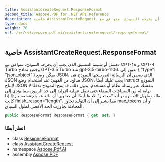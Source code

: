 ```yaml
---
title: AssistantCreateRequest.ResponseFormat
second_title: Aspose.PDF for .NET API Reference
description: خاصية AssistantCreateRequest. تحصل أو تضبط التنسيق الذي يجب أن يخرجه النموذج. متوافق مع GPT4o و GPT4 Turbo وجميع نماذج GPT3.5 Turbo منذ gpt3.5turbo1106. تعيين إلى  type json_object  يمكّن وضع JSON الذي يضمن أن الرسالة التي ينتجها النموذج هي JSON صالح. من المهم عند استخدام وضع JSON أن instruct النموذج أيضًا لإنتاج JSON بنفسك عبر رسالة نظام أو مستخدم. بدون ذلك، قد ينتج النموذج تدفقًا لا نهاية له من المسافات البيضاء حتى تصل عملية التوليد إلى حد الرموز، مما يؤدي إلى طلب طويل الأمد ويبدو أنه "محتجز". لاحظ أيضًا أن محتوى الرسالة قد يتم قطعه جزئيًا إذا كانت finish_reason="length"، مما يشير إلى أن التوليد تجاوز max_tokens أو أن المحادثة تجاوزت الحد الأقصى لطول السياق.
type: docs
weight: 70
url: /ar/net/aspose.pdf.ai/assistantcreaterequest/responseformat/
---
```

## خاصية AssistantCreateRequest.ResponseFormat

تحصل أو تضبط التنسيق الذي يجب أن يخرجه النموذج. متوافق مع GPT-4o و GPT-4 Turbo وجميع نماذج GPT-3.5 Turbo منذ gpt-3.5-turbo-1106. تعيين إلى { "type": "json_object" } يمكّن وضع JSON، الذي يضمن أن الرسالة التي ينتجها النموذج هي JSON صالح. من المهم: عند استخدام وضع JSON، يجب عليك أيضًا instruct النموذج لإنتاج JSON بنفسك عبر رسالة نظام أو مستخدم. بدون ذلك، قد ينتج النموذج تدفقًا لا نهاية له من المسافات البيضاء حتى تصل عملية التوليد إلى حد الرموز، مما يؤدي إلى طلب طويل الأمد ويبدو أنه "محتجز". لاحظ أيضًا أن محتوى الرسالة قد يتم قطعه جزئيًا إذا كانت finish_reason="length"، مما يشير إلى أن التوليد تجاوز max_tokens أو أن المحادثة تجاوزت الحد الأقصى لطول السياق.

```csharp
public ResponseFormat ResponseFormat { get; set; }
```

### انظر أيضًا

* class [ResponseFormat](../../responseformat/)
* class [AssistantCreateRequest](../)
* namespace [Aspose.Pdf.AI](../../../aspose.pdf.ai/)
* assembly [Aspose.PDF](../../../)